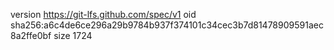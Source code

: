 version https://git-lfs.github.com/spec/v1
oid sha256:a6c4de6ce296a29b9784b937f374101c34cec3b7d81478909591aec8a2ffe0bf
size 1724

